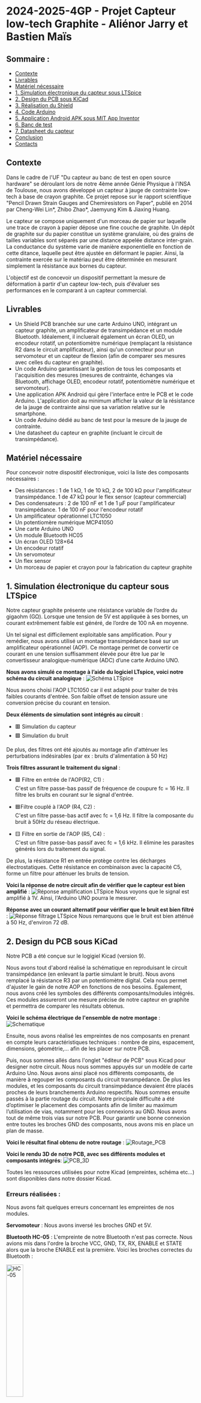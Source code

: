 # 2024-2025-4GP - Projet Capteur low-tech Graphite - Aliénor Jarry et Bastien Maïs

## Sommaire :
- [Contexte](#contexte)
- [Livrables](#livrables)
- [Matériel nécessaire](#matériel-nécessaire)
- [1. Simulation électronique du capteur sous LTSpice](#1-simulation-électronique-du-capteur-sous-ltspice)
- [2. Design du PCB sous KiCad](#2-design-du-pcb-sous-kicad)
- [3. Réalisation du Shield](#3-réalisation-du-shield)
- [4. Code Arduino](#4-code-arduino)
- [5. Application Android APK sous MIT App Inventor](#5-application-android-apk-sous-mit-app-inventor)
- [6. Banc de test](#6-banc-de-test)
- [7. Datasheet du capteur](#7-datasheet-du-capteur)
- [Conclusion](#conclusion)
- [Contacts](#contacts)

## Contexte
Dans le cadre de l'UF "Du capteur au banc de test en open source hardware" se déroulant lors de notre 4ème année Génie Physique à l'INSA de Toulouse, nous avons développé un capteur à jauge de contrainte low-tech à base de crayon graphite. Ce projet repose sur le rapport scientfique "Pencil Drawn Strain Gauges and Chemiresistors on Paper", publié en 2014 par Cheng-Wei Lin*, Zhibo Zhao*, Jaemyung Kim & Jiaxing Huang.

Le capteur se compose uniquement d'un morceau de papier sur laquelle une trace de crayon à papier dépose une fine couche de graphite. Un dépôt de graphite sur du papier constitue un système granulaire, où des grains de tailles variables sont séparés par une distance appelée distance inter-grain. La conductance du système varie de manière exponentielle en fonction de cette ditance, laquelle peut être ajustée en déformant le papier. Ainsi, la contrainte exercée sur le matériau peut être déterminée en mesurant simplement la résistance aux bornes du capteur.

L'objectif est de concevoir un dispositif permettant la mesure de déformation à partir d'un capteur low-tech, puis d'évaluer ses performances en le comparant à un capteur commercial.

## Livrables
- Un Shield PCB branchée sur une carte Arduino UNO, intégrant un capteur graphite, un amplificateur de transimpédance et un module Bluetooth. Idéalement, il incluerait également un écran OLED, un encodeur rotatif, un potentiomètre numérique (remplaçant la résistance R2 dans le circuit amplificateur), ainsi qu'un connecteur pour un servomoteur et un capteur de flexion (afin de comparer ses mesures avec celles du capteur en graphite).
- Un code Arduino garantissant la gestion de tous les composants et l'acquisition des mesures (mesures de contrainte, échanges via Bluetooth, affichage OLED, encodeur rotatif, potentiomètre numérique et servomoteur).
- Une application APK Android qui gère l'interface entre le PCB et le code Arduino. L'application doit au minimum afficher la valeur de la résistance de la jauge de contrainte ainsi que sa variation relative sur le smartphone.
- Un code Arduino dédié au banc de test pour la mesure de la jauge de contrainte.
- Une datasheet du capteur en graphite (incluant le circuit de transimpédance).

## Matériel nécessaire
Pour concevoir notre dispositif électronique, voici la liste des composants nécessaires :
- Des résistances : 1 de 1 kΩ, 1 de 10 kΩ, 2 de 100 kΩ pour l'amplificateur transimpédance. 1 de 47 kΩ pour le flex sensor (capteur commercial)
- Des condensateurs : 2 de 100 nF et 1 de 1 μF pour l'amplificateur transimpédance. 1 de 100 nF pour l'encodeur rotatif
- Un amplificateur opérationnel LTC1050
- Un potentiomère numérique MCP41050
- Une carte Arduino UNO
- Un module Bluetooth HC05
- Un écran OLED 128×64
- Un encodeur rotatif
- Un servomoteur
- Un flex sensor
- Un morceau de papier et crayon pour la fabrication du capteur graphite

## 1. Simulation électronique du capteur sous LTSpice

Notre capteur graphite présente une résistance variable de l’ordre du gigaohm (GΩ). Lorsque une tension de 5V est appliquée à ses bornes, un courant extrêmement faible est généré, de l’ordre de 100 nA en moyenne.

Un tel signal est difficilement exploitable sans amplification. Pour y remédier, nous avons utilisé un montage transimpédance basé sur un amplificateur opérationnel (AOP). Ce montage permet de convertir ce courant en une tension suffisamment élevée pour être lue par le convertisseur analogique-numérique (ADC) d’une carte Arduino UNO. 

**Nous avons simulé ce montage à l’aide du logiciel LTspice, voici notre schéma du circuit analogique** : 
![Schéma LTSpice](./Images/schema_lt_spice.png)

Nous avons choisi l'AOP LTC1050 car il est adapté pour traiter de très faibles courants d'entrée. Son faible offset de tension assure une conversion précise du courant en tension.

**Deux éléments de simulation sont intégrés au circuit** :

- 🟥 Simulation du capteur  
- 🟪 Simulation du bruit

De plus, des filtres ont été ajoutés au montage afin d'atténuer les perturbations indésirables (par ex : bruits d'alimentation à 50 Hz) 

**Trois filtres assurant le traitement du signal** :

- 🟩 Filtre en entrée de l'AOP(R2, C1) :  
 C'est un filtre passe-bas passif de fréquence de coupure fc = 16 Hz. Il filtre les bruits en courant sur le signal d'entrée.

- 🟦Filtre couplé à l'AOP (R4, C2) :  
  C'est un filtre passe-bas actif avec fc = 1,6 Hz. Il filtre la composante du bruit à 50Hz du réseau électrique.

- 🟨 Filtre en sortie de l'AOP (R5, C4) :  
  C'est un filtre passe-bas passif avec fc = 1,6 kHz. Il élimine les parasites générés lors du traitement du signal.

De plus, la résistance R1 en entrée protège contre les décharges électrostatiques. Cette résistance en combinaison avec la capacité C5, forme un filtre pour atténuer les bruits de tension. 

**Voici la réponse de notre circuit afin de vérifier que le capteur est bien amplifié** :
![Réponse amplification LTSpice](./Images/amplification_lt_spice.png)
Nous voyons que le signal est amplifié à 1V. Ainsi, l'Arduino UNO pourra le mesurer. 

**Réponse avec un courant alternatif pour vérifier que le bruit est bien filtré** :
![Réponse filtrage LTSpice](./Images/filtrage_lt_spice.png)
Nous remarquons que le bruit est bien atténué à 50 Hz, d'environ 72 dB.

## 2. Design du PCB sous KiCad

Notre PCB a été conçue sur le logigiel Kicad (version 9).

Nous avons tout d'abord réalisé la schématique en reproduisant le circuit transimpédance (en enlevant la partie simulant le bruit). Nous avons  remplacé la résistance R3 par un potentiomètre digital. Cela nous permet d'ajuster le gain de notre AOP en fonctions de nos besoins. Également, nous avons créé les symboles des différents composants/modules intégrés. Ces modules assureront une mesure précise de notre capteur en graphite et permettra de comparer les résultats obtenus.

**Voici le schéma électrique de l'ensemble de notre montage** :
![Schematique ](./Images/Schematique.png)

Ensuite, nous avons réalisé les empreintes de nos composants en prenant en compte leurs caractéristiques techniques : nombre de pins, espacement, dimensions, géométrie,...
afin de les placer sur notre PCB. 

Puis, nous sommes allés dans l'onglet "éditeur de PCB" sous Kicad pour designer notre circuit. Nous nous sommes appuyés sur un modèle de carte Arduino Uno. Nous avons ainsi placé nos différents composants, de manière à regouper les composants du circuit transmpédance. De plus les modules, et les composants du circuit transimpédance devaient être placés proches de leurs branchements Arduino respectifs. Nous sommes ensuite passés à la partie routage du circuit. Notre principale difficulté a été d’optimiser le placement des composants afin de limiter au maximum l’utilisation de vias, notamment pour les connexions au GND. Nous avons tout de même trois vias sur notre PCB. Pour garantir une bonne connexion entre toutes les broches GND des composants, nous avons mis en place un plan de masse.

**Voici le résultat final obtenu de notre routage** : 
![Routage_PCB ](./Images/Routage_PCB.png)

**Voici le rendu 3D de notre PCB, avec ses différents modules et composants intégrés**:
![PCB_3D ](./Images/PCB_3D.png)

Toutes les ressources utilisées pour notre Kicad (empreintes, schéma etc...) sont disponibles dans notre dossier Kicad.

### **Erreurs réalisées** : 

Nous avons fait quelques erreurs concernant les empreintes de nos modules.

**Servomoteur** :
Nous avons inversé les broches GND et 5V. 

**Bluetooth HC-05** : 
L'empreinte de notre Bluetooth n'est pas correcte. Nous avions mis dans l'ordre la broche VCC, GND, TX, RX, ENABLE et STATE alors que la broche ENABLE est la première. Voici les broches correctes du Bluetooth :

<img src="./Images/HC-05.png" alt="HC-05" width="30%"/>

Un conseil serait de se baser sur la datasheet de chaques composant afin de réaliser les empreintes! De plus, il faut faire attention concerant les broches TX et RX du Bluetooth. La broche RX de la carte Arduino doit être raccordée à la broche TX du Bluetooth, et la broche TX du Arduino à la broche RX du Bluetooth.
Nous avons résolu le problème des pins Bluetooth en utilisant des connecteur mâles, femelles permettant de brancher correctement le Bluetooth.


## 3. Réalisation du Shield 

Une fois notre PCB finalisé sous KiCad, nous l’avons envoyé à Cathy afin qu’elle puisse vérifier que le PCB était conforme et prête pour une impression correcte. Puis, nous avons généré le masque de gravure de notre PCB que Cathy s’est chargée d’imprimer. Ensuite, nous sommes allées avec Cathy au GEI afin de tirer notre PCB.

Nous n’avons pas pu manipuler directement, mais nous avons tout de même pu observer le processus de fabrication de la carte. Cathy a procédé ainsi :

1. Insolation UV de la plaque en époxy recouverte d'une fine couche de cuivre (destinée à recevoir le circuit imprimé) et d'une résine photosensible, à travers le masque, pour durcir la résine dans les zones exposées.
2. Développement : la plaque est plongée dans un révélateur pour éliminer la résine non exposée à la lumière UV, laissant ainsi un motif de résine durcie correspondant au circuit imprimé.
3. Gravure : La plaque est ensuite immergée dans un bain de perchlorure de fer, qui dissout le cuivre non protégé par la résine durcie, formant ainsi les pistes du circuit imprimé.
4. Nettoyage à l’acétone pour éliminer les résidus de résine restants après la gravure.

**Voici une photo du masque de gravure et une photo de notre PCB une fois imprimé** :
<p align="center">
  <img src="/Images/calque_PCB.png" alt="calque_PCB" width="35%"/>
  <img src="/Images/PCB_imprime.png" alt="PCB_imprime" width="35%"/>
</p>

**Nous tenions à grandement remercier Cathy pour son aide tout au long du projet, et en particulier pour l'impression de notre PCB.**

### Assemblage du circuit :

Nous avons ensuite procédé au perçage de la plaquette pour permettre l'insertion des différents composants, en veillant à respecter la taille des trous. Un forêt plus petit était nécessaire pour les résistances et les condensateurs. Une fois le perçage effectué, nous avons soudé les composants sur le PCB. Il faut bien faire attention à souder uniquement sur les pastilles, sauf pour les pastilles GND où un débordement est moins problématique, car elles sont toutes reliées au plan de masse. Un excès de soudure sur les pastilles pourrait en effet créer des courts-circuits. De plus, nous avons dû ajouter un fil reliant la broche 5V du flex sensor au 5V du module Bluetooth, car une portion de cuivre sur la piste les reliant a été retirée accidentellement en tentant d’enlever un surplus de soudure.

**Voici une photo de l'assemblage de notre circuit (sans les modules) ainsi qu'une photo de nos soudures** :
<p align="center">
  <img src="/Images/assemblage_circuit_front.png" alt="assemblage_PCB" width="45%"/>
  <img src="/Images/assemblage_circuit_back.png" alt="soudure" width="45%"/>
</p>

## 4. Code Arduino 

Afin de réaliser le code arduino nous avons utilisé l'IDE 2.3.2.

Dans le cadre d'une utilisation d'application mobile nous avons donc utilisé un module bluetooth. Cela a ainsi necessité d'inclure la librairie SoftwareSerial pour initier la communication entre l'application et le pcb via le module.

Pour une utilisation plus classique de notre montage, l'écran OLED permet l'affichage des valeurs issues des mesures de capteurs de la plaquette impliquant l'utilisation de la librairie Adafruit_SSD1306. Cette librairie est plus délicate à manipuler car gourmande en mémoire RAM. Pour parier cet effet, il nous est impératif de limiter l'affichage au strict nécessaire afin de contrôler l'utilisation de la RAM et d'éviter d'éventuels disfonctionnements du programme.

Dans le dossier Arduino se trouve le programme complet strucuré qui permet de faire différents types de mesures selon le capteur utilisé (graphite ou flex sensor). Lors du lancement de l'Arduino, le programme effectue une calibration du potentiomètre digitale selon la valeur mesurée par le capteur graphite pour ensuite affichée un menu déroulant que l'on peut balayer à l'aide de l'encodeur rotatoir.

Le menu affiche 3 choix d'actions possibles : 

- Une mesure instantanée du capteur graphite toutes les 500ms
- Une mesure du flex sensor toutes les 500ms
- Une calibration du potentiomètre digital

<p align="center">
  <img src="/Images/Plaquette_modules_test_graphite.png" alt="Plaquette_modules" width="36.5%"/>
  <img src="/Images/Zoom_sur_plaquette.png" alt="zoom_plaquette" width="45%"/>
</p>

Pour sélectionner une action du menu, il suffit de tourner la molette et d'appuyer sur le bouton central de l'encodeur. Si l'on souhaite sortir d'une action du menu, nous tournons simplement la molette de l'encodeur.

Ainsi on obtient la résistance du capteur graphite avec la formule suivante :

<img src="./Images/formule_res.png" alt="res" width="30%"/>

Et dans notre cas, notre résistance R3 est variable : elle est issue du réglage du potentiomètreà l'aide d'un méthode de dichotomie.

Finalement, nous n'avons pas utilisé le servomoteur comme module par manque de temps

## 5. Application Android APK sous MIT App Inventor
Comme mentionné dans la partie précèdente, une application mobile a été réalisée sous MIT App Inventor.
L'application reçoit les données transmis par le module bluetooth HC-05. Elle affiche ensuite la valeur tranmis (des Mohms)
pour le capteur graphite ou des ohms pour le flex sensor.


## 6. Banc de test
Pour spécifier notre capteur graphite et son montage transimpédance, nous avons utilisé le banc de test fabriqué par le binôme Maëlys et Arthur. Un grand merci à eux pour nous avoir prêter leur banc de test. Ce banc de test comporte des demis-cercles avec des diamètres différents allant de 2cm à 4,5cm avec un rajout de 0,5cm entre chaque demi-cercles. Au total, il y a 6 demi-cercles. Ce banc de test comporte des encoches pour chaque demi-cercle qui permet d'insérer facilement le capteur. Une fois le capteur mis dans l'une de ses encoches, il est plus aisé d'appliquer une traction ou une compression sur le capteur. La capteur se déforme en suivant la courbure du demi-cercle. Ainsi, nous appliquons une contrainte qui provoque une variation de la résistance du capteur. Nous allons mesurer cette contrainte en fonction de la déformation.

La variation relative de la résistance se définit par : ΔR/R0 (avec R0 la résistance initiale du capteur avant sa déformation et ΔR la variation de la résistance après et avant déformation). La déformation est : ε=e/D (avec e=0,2mm l'épaisseur du papier utilisé et D le diamètre du demi-cercle). Nous avons donc une déformation variant de 0.01 pour le plus petit diamètre à 0.004 pour le plus grand. Il faut faire attention de bien mettre les diamètres des demi-cercles en mm! 

**Voici le banc de test que nous avons utilisé :**

<img src="./Images/Banc_de_Test.png" alt="Banc_de_Test" width="30%"/>

### Voici les courbes caractéristiques pour des crayons F, HB et B en flexion et en compression :
<p align="center">
  <img src="/Images/Var_Flexion.png" alt="Var_Flexion" width="48%"/>
  <img src="/Images/Var_Res_Compression.png" alt="Var_Res_Compression" width="50%"/>
</p>

### Voici le graphe comparant le Flex Sensor et le capteur Graphite pour F, HB et B (en tension) :
<img src="./Images/Comparaison_Flex_Graphite.png" alt="Comparaison_Flex_Graphite" width="60%"/>

 On remarque que la résistance augmente lorsque l'on met le capteur en tension et qu'elle diminue lors de la compression de ce dernier. En tension, la distance entre les atomes de carbones augmente et la résistance augmente avec. Le contraire se produit pour la compression.
 En fonction de la dureté du crayon utilisé, les variations relatives de résistance changent. Plus le crayon est gras (2H->H->HB->B->2B avec 2B avec le plus de carbone), moins sa variation relative de résistance est élevée.

 
De plus, contrairement, à l'article "Pencil Drawn Strain Gauges and Chemiresistors on Paper" (Cheng-Wei Lin*, Zhibo Zhao*, Jaemyung Kim & Jiaxing Huang), nous avons pu mesurer la résistance avec un crayon 2H.

Enfin, on peut comparer notre capteur avec un flex sensor commercial. Il semblerait que le flex sensor soit plus sensible à la déformation, en plus d'être plus solide pour des déformations importantes. Pour notre capteur, il a un nombre d'utilisation très limité, qui diminue très fortement pour une déformation élevée.

Néanmoins, toutes ces mesures sont à prendre avec du recul au vu des conditions non reproductibles d'essai. En effet, la quantité de graphite déposée au crayon à papier est très variable, induisant ainsi une résistance très variable. Il serait intéressant de développer une méthode afin de déposer une quantité fixe et reproductible de graphite.       Egalement, nous conseillerons de changer de banc de test et d'utiliser un servo-moteur qui permet de créer des conditions plus reproductibles, que ce soit pour le carbone qui n'est pas déposé sur le banc de test mais également par l'angle imposé qui est précisement connu. Autrement, il faudrait reproduire des cercles de diamètres connues mais avec des déformations moins importantes afin de moins endommager le capteur.

Les courbes montrent que le flex sensor présente une variation relative de résistance nettement plus marquée que nos capteurs en graphite.

Capteur Flex sensor : pente ≈ 237,36
Capteur graphite HB : pente ≈ 43,5
Capteur graphite H : pente ≈ 34,6
Capteur graphite 3B : pente ≈ 20,3
Le capteur Flex est donc beaucoup plus sensible à la déformation. Sa réponse est plus régulière, linéaire et plus exploitable en conditions réelles.

En théorie, lorsque le capteur est soumis en tension, la monocouche de graphite déposée sur le papier s’étire, ce qui augmente la distance entre les atomes de carbone. Cette augmentation de distance entraîne une hausse de la résistance du capteur. À l’inverse, lorsqu’il est soumis à une compression, les atomes de carbone se rapprochent, ce qui réduit la résistance du capteur. La variation relative de résistance dépend également du type de crayon utilisé pour tracer la couche de graphite. Plus le crayon est gras (par exemple, du H vers le HB jusqu’au 3B, qui contient le plus de carbone), plus la variation relative de résistance est faible. Bien que la théorie prévoie une augmentation de la résistance en tension et une diminution en compression, nos résultats expérimentaux ne suivent pas totalement cette tendance attendue :
Compression

Sur la courbe de compression, on observe bien une diminution de la résistance relative ( \Delta R / R_0 ) lorsque la déformation augmente.
En revanche, le graphite 3B, censé avoir une plus faible variation relative en théorie (car moins conducteur), présente ici la plus grande variation de résistance.

Extension

En tension, les résultats montrent bien une augmentation de la résistance avec la déformation. Cependant, contrairement à la théorie, le crayon HB présente ici la variation la plus élevée, suivi du H, tandis que le 3B varie beaucoup moins. Cela contredit l’idée selon laquelle les crayons les plus dures (ici H) varient le plus.

Interprétation

En effet, plusieurs facteurs influencent le comportement réel du capteur :

L’uniformité du dépôt de graphite sur le capteur.
La qualité des crayons
Le contact électrique entre le graphite et les pinces.
Comparaison entre le capteur graphite et le capteur Flex sensor commercial

Nous avons comparé les performances de notre capteur graphite artisanal à un capteur flex commercial. La comparaison s’appuie sur les résultats expérimentaux obtenus en extension :

## 7. Datasheet du capteur

## Conclusion

## Contacts
Aliénor Jarry : [ajarry@insa-toulouse.fr](mailto:ajarry@insa-toulouse.fr)  
Bastien Maïs : [mais@insa-toulouse.fr](mailto:mais@insa-toulouse.fr)  
